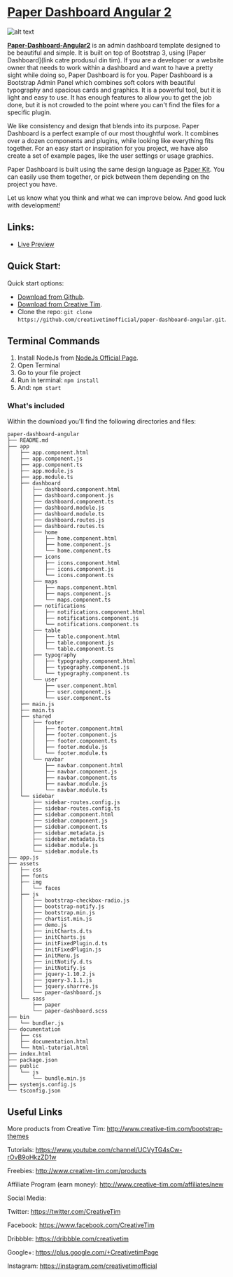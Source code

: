 # [Paper Dashboard Angular 2](https://paper-dashboard-angular2.herokuapp.com/)

![alt text](http://s3.amazonaws.com/creativetim_bucket/products/51/original/opt_pd_angular_thumbnail.jpg "Paper Dashboard Free")

**[Paper-Dashboard-Angular2](https://paper-dashboard-angular2.herokuapp.com/)** is an admin dashboard template designed to be beautiful and simple. It is built on top of Bootstrap 3, using [Paper Dashboard](link catre produsul din tim). If you are a developer or a website owner that needs to work within a dashboard and want to have a pretty sight while doing so, Paper Dashboard is for you. Paper Dashboard is a Bootstrap Admin Panel which combines soft colors with beautiful typography and spacious cards and graphics. It is a powerful tool, but it is light and easy to use. It has enough features to allow you to get the job done, but it is not crowded to the point where you can't find the files for a specific plugin.

We like consistency and design that blends into its purpose. Paper Dashboard is a perfect example of our most thoughtful work. It combines over a dozen components and plugins, while looking like everything fits together. For an easy start or inspiration for you project, we have also create a set of example pages, like the user settings or usage graphics.

Paper Dashboard is built using the same design language as [Paper Kit](http://www.creative-tim.com/product/paper-kit). You can easily use them together, or pick between them depending on the project you have.

Let us know what you think and what we can improve below. And good luck with development!



## Links:

+ [Live Preview](https://paper-dashboard-angular2.herokuapp.com/)

## Quick Start:

Quick start options:

+ [Download from Github](https://github.com/creativetimofficial/paper-dashboard-angular/archive/master.zip).
+ [Download from Creative Tim](http://www.creative-tim.com/product/paper-dashboard-angular2).
+ Clone the repo: `git clone https://github.com/creativetimofficial/paper-dashboard-angular.git`.

## Terminal Commands

1. Install NodeJs from [NodeJs Official Page](https://nodejs.org/en).
2. Open Terminal
3. Go to your file project
4. Run in terminal: ```npm install```
5. And: ```npm start```

### What's included

Within the download you'll find the following directories and files:

```
paper-dashboard-angular
├── README.md
├── app
│   ├── app.component.html
│   ├── app.component.js
│   ├── app.component.ts
│   ├── app.module.js
│   ├── app.module.ts
│   ├── dashboard
│   │   ├── dashboard.component.html
│   │   ├── dashboard.component.js
│   │   ├── dashboard.component.ts
│   │   ├── dashboard.module.js
│   │   ├── dashboard.module.ts
│   │   ├── dashboard.routes.js
│   │   ├── dashboard.routes.ts
│   │   ├── home
│   │   │   ├── home.component.html
│   │   │   ├── home.component.js
│   │   │   └── home.component.ts
│   │   ├── icons
│   │   │   ├── icons.component.html
│   │   │   ├── icons.component.js
│   │   │   └── icons.component.ts
│   │   ├── maps
│   │   │   ├── maps.component.html
│   │   │   ├── maps.component.js
│   │   │   └── maps.component.ts
│   │   ├── notifications
│   │   │   ├── notifications.component.html
│   │   │   ├── notifications.component.js
│   │   │   └── notifications.component.ts
│   │   ├── table
│   │   │   ├── table.component.html
│   │   │   ├── table.component.js
│   │   │   └── table.component.ts
│   │   ├── typography
│   │   │   ├── typography.component.html
│   │   │   ├── typography.component.js
│   │   │   └── typography.component.ts
│   │   └── user
│   │       ├── user.component.html
│   │       ├── user.component.js
│   │       └── user.component.ts
│   ├── main.js
│   ├── main.ts
│   ├── shared
│   │   ├── footer
│   │   │   ├── footer.component.html
│   │   │   ├── footer.component.js
│   │   │   ├── footer.component.ts
│   │   │   ├── footer.module.js
│   │   │   └── footer.module.ts
│   │   └── navbar
│   │       ├── navbar.component.html
│   │       ├── navbar.component.js
│   │       ├── navbar.component.ts
│   │       ├── navbar.module.js
│   │       └── navbar.module.ts
│   └── sidebar
│       ├── sidebar-routes.config.js
│       ├── sidebar-routes.config.ts
│       ├── sidebar.component.html
│       ├── sidebar.component.js
│       ├── sidebar.component.ts
│       ├── sidebar.metadata.js
│       ├── sidebar.metadata.ts
│       ├── sidebar.module.js
│       └── sidebar.module.ts
├── app.js
├── assets
│   ├── css
│   ├── fonts
│   ├── img
│   │   └── faces
│   ├── js
│   │   ├── bootstrap-checkbox-radio.js
│   │   ├── bootstrap-notify.js
│   │   ├── bootstrap.min.js
│   │   ├── chartist.min.js
│   │   ├── demo.js
│   │   ├── initCharts.d.ts
│   │   ├── initCharts.js
│   │   ├── initFixedPlugin.d.ts
│   │   ├── initFixedPlugin.js
│   │   ├── initMenu.js
│   │   ├── initNotify.d.ts
│   │   ├── initNotify.js
│   │   ├── jquery-1.10.2.js
│   │   ├── jquery-3.1.1.js
│   │   ├── jquery.sharrre.js
│   │   └── paper-dashboard.js
│   └── sass
│       ├── paper
│       └── paper-dashboard.scss
├── bin
│   └── bundler.js
├── documentation
│   ├── css
│   ├── documentation.html
│   └── html-tutorial.html
├── index.html
├── package.json
├── public
│   └── js
│       └── bundle.min.js
├── systemjs.config.js
└── tsconfig.json

```

## Useful Links

More products from Creative Tim: <http://www.creative-tim.com/bootstrap-themes>

Tutorials: <https://www.youtube.com/channel/UCVyTG4sCw-rOvB9oHkzZD1w>

Freebies: <http://www.creative-tim.com/products>

Affiliate Program (earn money): <http://www.creative-tim.com/affiliates/new>

Social Media:

Twitter: <https://twitter.com/CreativeTim>

Facebook: <https://www.facebook.com/CreativeTim>

Dribbble: <https://dribbble.com/creativetim>

Google+: <https://plus.google.com/+CreativetimPage>

Instagram: <https://instagram.com/creativetimofficial>
